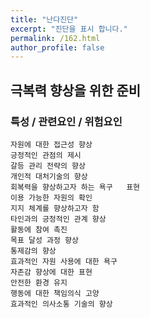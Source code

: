 ```yaml
---
title: "난다진단"
excerpt: "진단을 표시 합니다."
permalink: /162.html
author_profile: false
---
```

## 극복력 향상을 위한 준비



### 특성 / 관련요인 / 위험요인

>   

    자원에 대한 접근성 향상
    긍정적인 관점의 제시
    갈등 관리 전략의 향상
    개인적 대처기술의 향상
    회복력을 향상하고자 하는 욕구   표현
    이용 가능한 자원의 확인
    지지 체계를 향상하고자 함
    타인과의 긍정적인 관계 향상
    활동에 참여 촉진
    목표 달성 과정 향상
    통제감의 향상
    효과적인 자원 사용에 대한 욕구
    자존감 향상에 대한 표현
    안전한 환경 유지
    행동에 대한 책임의식 고양
    효과적인 의사소통 기술의 향상

